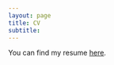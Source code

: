 ```yaml
---
layout: page
title: CV
subtitle: 
---
```


You can find my resume [here](https://drive.google.com/file/d/1lHheSbQViTnTpw2DlUnpNNlI6l8abckY/view?usp=sharing).
